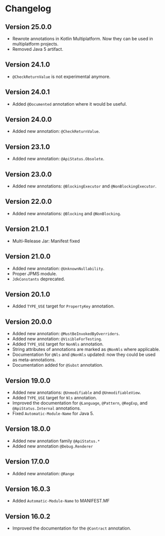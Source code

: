 Changelog
===

Version 25.0.0
---
* Rewrote annotations in Kotlin Multiplatform. Now they can be used in multiplatform projects.
* Removed Java 5 artifact.

Version 24.1.0
---
* `@CheckReturnValue` is not experimental anymore.

Version 24.0.1
---
* Added `@Documented` annotation where it would be useful.

Version 24.0.0
---
* Added new annotation: `@CheckReturnValue`.

Version 23.1.0
---
* Added new annotation: `@ApiStatus.Obsolete`.

Version 23.0.0
---
* Added new annotations: `@BlockingExecutor` and `@NonBlockingExecutor`.

Version 22.0.0
---
* Added new annotations: `@Blocking` and `@NonBlocking`.

Version 21.0.1
---
* Multi-Release Jar: Manifest fixed 

Version 21.0.0
---
* Added new annotation: `@UnknownNullability`.
* Proper JPMS module.
* `JdkConstants` deprecated.

Version 20.1.0
---
* Added `TYPE_USE` target for `PropertyKey` annotation.

Version 20.0.0
---
* Added new annotation: `@MustBeInvokedByOverriders`.
* Added new annotation: `@VisibleForTesting`. 
* Added `TYPE_USE` target for `NonNls` annotation.
* String attributes of annotations are marked as `@NonNls` where applicable.
* Documentation for `@Nls` and `@NonNls` updated: now they could be used as meta-annotations.
* Documentation added for `@Subst` annotation.

Version 19.0.0
---
* Added new annotations: `@Unmodifiable` and `@UnmodifiableView`.
* Added `TYPE_USE` target for `Nls` annotation.
* Improved the documentation for `@Language`, `@Pattern`, `@RegExp`, and `@ApiStatus.Internal` annotations.
* Fixed `Automatic-Module-Name` for Java 5.

Version 18.0.0
---
* Added new annotation family `@ApiStatus.*`
* Added new annotation `@Debug.Renderer`

Version 17.0.0
---
* Added new annotation: `@Range`

Version 16.0.3
---
* Added `Automatic-Module-Name` to MANIFEST.MF

Version 16.0.2
---
* Improved the documentation for the `@Contract` annotation.

